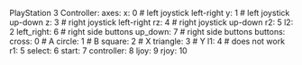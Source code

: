 PlayStation 3 Controller:
  axes:
    x: 0 # left joystick left-right
    y: 1 # left joystick up-down
    z: 3 # right joystick left-right
    rz: 4 # right joystick up-down
    r2: 5
    l2: 2
    left_right: 6 # right side buttons
    up_down: 7 # right side buttons
  buttons:
    cross: 0 # A 
    circle: 1 # B
    square: 2 # X
    triangle: 3 # Y
    l1: 4 # does not work
    r1: 5
    select: 6
    start: 7
    controller: 8
    ljoy: 9
    rjoy: 10

